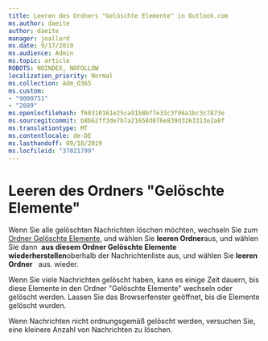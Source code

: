 ```yaml
---
title: Leeren des Ordners "Gelöschte Elemente" in Outlook.com
ms.author: daeite
author: daeite
manager: joallard
ms.date: 9/17/2019
ms.audience: Admin
ms.topic: article
ROBOTS: NOINDEX, NOFOLLOW
localization_priority: Normal
ms.collection: Adm_O365
ms.custom:
- "9000751"
- "2689"
ms.openlocfilehash: f60310161e25ca91b8bf7e33c3f06a1bc3c7873e
ms.sourcegitcommit: b8b62ff3de7b7a21658d076e839d3263313e2a8f
ms.translationtype: MT
ms.contentlocale: de-DE
ms.lasthandoff: 09/18/2019
ms.locfileid: "37021799"
---
```

# <a name="empty-the-deleted-items-folder"></a>Leeren des Ordners "Gelöschte Elemente"

Wenn Sie alle gelöschten Nachrichten löschen möchten, wechseln Sie zum [Ordner Gelöschte Elemente](https://outlook.live.com/mail/deleteditems), und wählen Sie **leeren Ordner**aus, und wählen Sie dann  **aus diesem Ordner Gelöschte Elemente wiederherstellen**oberhalb der Nachrichtenliste aus, und wählen Sie **leeren Ordner**   aus. wieder.

Wenn Sie viele Nachrichten gelöscht haben, kann es einige Zeit dauern, bis diese Elemente in den Ordner "Gelöschte Elemente" wechseln oder gelöscht werden. Lassen Sie das Browserfenster geöffnet, bis die Elemente gelöscht wurden.

Wenn Nachrichten nicht ordnungsgemäß gelöscht werden, versuchen Sie, eine kleinere Anzahl von Nachrichten zu löschen.